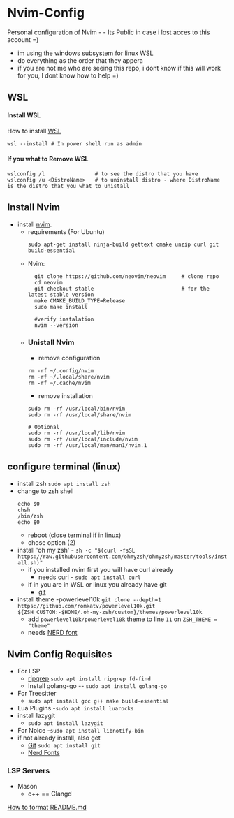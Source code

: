 # Nvim-Config
Personal configuration of Nvim - - Its Public in case i lost acces to this account  =)

+ im  using the windows subsystem for linux WSL
+ do everything as the order that they appera
+ if you are not me who are seeing this repo, i dont know if this will work for you, I dont know how to help =)

## WSL
#### Install WSL
How to install [WSL](https://learn.microsoft.com/en-us/windows/wsl/install-manual)
```
wsl --install # In power shell run as admin
```
#### If you what to Remove WSL
```
wslconfig /l                # to see the distro that you have
wslconfig /u <DistroName>   # to uninstall distro - where DistroName is the distro that you what to unistall
```

## Install Nvim
+ install [nvim](https://github.com/neovim/neovim/blob/master/INSTALL.md#install-from-source).
  - requirements (For Ubuntu)
    ```
    sudo apt-get install ninja-build gettext cmake unzip curl git build-essential
    ```
  - Nvim:
    ```
      git clone https://github.com/neovim/neovim     # clone repo
      cd neovim
      git checkout stable                            # for the latest stable version
      make CMAKE_BUILD_TYPE=Release
      sudo make install

      #verify instalation
      nvim --version
    ```
  + ### Unistall Nvim
    - remove configuration
    ```
    rm -rf ~/.config/nvim
    rm -rf ~/.local/share/nvim
    rm -rf ~/.cache/nvim
    ```
    - remove installation

    ```
    sudo rm -rf /usr/local/bin/nvim
    sudo rm -rf /usr/local/share/nvim
    
    # Optional
    sudo rm -rf /usr/local/lib/nvim
    sudo rm -rf /usr/local/include/nvim
    sudo rm -rf /usr/local/man/man1/nvim.1
    ```
## configure terminal (linux)
+ install zsh ```sudo apt install zsh``` <br>
+ change to zsh shell
  ```
  echo $0
  chsh
  /bin/zsh
  echo $0
  ```
  - reboot (close terminal if in linux)
  - chose option (2)
+ install 'oh my zsh' - ```sh -c "$(curl -fsSL https://raw.githubusercontent.com/ohmyzsh/ohmyzsh/master/tools/install.sh)" ```
  - if you installed nvim first you will have curl already
    - needs curl - ```sudo apt install curl```
  - if in you are in WSL or linux you already have git
    - [git](https://git-scm.com/download/win)
+ install theme -powerlevel10k ```git clone --depth=1 https://github.com/romkatv/powerlevel10k.git ${ZSH_CUSTOM:-$HOME/.oh-my-zsh/custom}/themes/powerlevel10k```
  - add ```powerlevel10k/powerlevel10k``` theme to line `11` on `ZSH_THEME = "theme" `
  - needs [NERD font]((https://www.nerdfonts.com/font-downloads))

## Nvim Config Requisites
+ For LSP
  - [ripgrep](https://github.com/BurntSushi/ripgrep?tab=readme-ov-file#installation) ```sudo apt install ripgrep fd-find``` <br>
  - Install golang-go -- ```sudo apt install golang-go```
+ For Treesitter
  - ```sudo apt install gcc g++ make build-essential```
+ Lua Plugins
  -```sudo apt install luarocks``` 
+ install lazygit
  - ```sudo apt install lazygit```
+ For Noice
  -```sudo apt install libnotify-bin```
+ if not already install, also get
  - [Git](https://git-scm.com/download/win) ```sudo apt install git```
  - [Nerd Fonts](https://www.nerdfonts.com/font-downloads)


### LSP Servers
+ Mason
  - c++  == Clangd

[How to format README.md](https://docs.github.com/en/get-started/writing-on-github/getting-started-with-writing-and-formatting-on-github/basic-writing-and-formatting-syntax)
